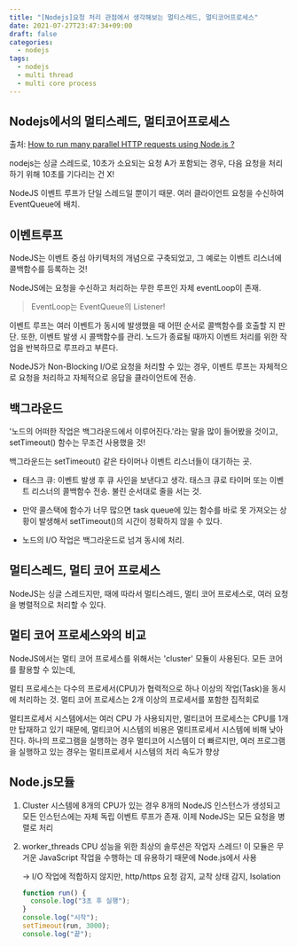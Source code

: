 ```yaml
---
title: "[Nodejs]요청 처리 관점에서 생각해보는 멀티스레드, 멀티코어프로세스"
date: 2021-07-27T23:47:34+09:00
draft: false
categories:
  - nodejs
tags:
  - nodejs
  - multi thread
  - multi core process
---
```



## Nodejs에서의 멀티스레드, 멀티코어프로세스

출처: [How to run many parallel HTTP requests using Node.js ?](https://www.geeksforgeeks.org/how-to-run-many-parallel-http-requests-using-node-js/)

nodejs는 싱글 스레드로, 10초가 소요되는 요청 A가 포함되는 경우,
다음 요청을 처리 하기 위해 10초를 기다리는 건 X!

NodeJS 이벤트 루프가 단일 스레드일 뿐이기 때문.
여러 클라이언트 요청을 수신하여 EventQueue에 배치.

## 이벤트루프

NodeJS는 이벤트 중심 아키텍처의 개념으로 구축되었고,
그 예로는 이벤트 리스너에 콜백함수를 등록하는 것!

NodeJS에는 요청을 수신하고 처리하는 무한 루프인 자체 eventLoop이 존재.

> EventLoop는 EventQueue의 Listener!

이벤트 루프는 여러 이벤트가 동시에 발생했을 때 어떤 순서로 콜백함수를 호출할 지 판단.
또한, 이벤트 발생 시 콜백함수를 관리.
노드가 종료될 때까지 이벤트 처리를 위한 작업을 반복하므로 루프라고 부른다.

NodeJS가 Non-Blocking I/O로 요청을 처리할 수 있는 경우,
이벤트 루프는 자체적으로 요청을 처리하고 자체적으로 응답을 클라이언트에 전송.

## 백그라운드

'노드의 어떠한 작업은 백그라운드에서 이루어진다.'라는 말을 많이 들어봤을 것이고,
setTimeout() 함수는 무조건 사용했을 것!

백그라운드는 setTimeout() 같은 타이머나 이벤트 리스너들이 대기하는 곳.

- 태스크 큐:
  이벤트 발생 후 큐 사인을 보낸다고 생각.
  태스크 큐로 타이머 또는 이벤트 리스너의 콜백함수 전송.
  불린 순서대로 줄을 서는 것.

- 만약 콜스택에 함수가 너무 많으면 task queue에 있는 함수를 바로 못 가져오는 상황이 발생해서
  setTimeout()의 시간이 정확하지 않을 수 있다.

- 노드의 I/O 작업은 백그라운드로 넘겨 동시에 처리.

## 멀티스레드, 멀티 코어 프로세스

NodeJS는 싱글 스레드지만,
때에 따라서 멀티스레드, 멀티 코어 프로세스로,
여러 요청을 병렬적으로 처리할 수 있다.

## 멀티 코어 프로세스와의 비교

NodeJS에서는 멀티 코어 프로세스를 위해서는 'cluster' 모듈이 사용된다.
모든 코어를 활용할 수 있는데,

멀티 프로세스는 다수의 프로세서(CPU)가 협력적으로 하나 이상의 작업(Task)을 동시에 처리하는 것.
멀티 코어 프로세스는 2개 이상의 프로세서를 포함한 집적회로

멀티프로세서 시스템에서는 여러 CPU 가 사용되지만, 멀티코어 프로세스는 CPU를 1개만 탑재하고 있기 때문에,
멀티코어 시스템의 비용은 멀티프로세서 시스템에 비해 낮아진다.
하나의 프로그램을 실행하는 경우 멀티코어 시스템이 더 빠르지만,
여러 프로그램을 실행하고 있는 경우는 멀티프로세서 시스템의 처리 속도가 향상

## Node.js모듈

1. Cluster
   시스템에 8개의 CPU가 있는 경우 8개의 NodeJS 인스턴스가 생성되고 모든 인스턴스에는 자체 독립 이벤트 루프가 존재.
   이제 NodeJS는 모든 요청을 병렬로 처리

2. worker_threads
   CPU 성능을 위한 최상의 솔루션은 작업자 스레드!
   이 모듈은 무거운 JavaScript 작업을 수행하는 데 유용하기 때문에 Node.js에서 사용

   -> I/O 작업에 적합하지 않지만, http/https 요청 감지, 교착 상태 감지, Isolation

   ```javascript
   function run() {
     console.log("3초 후 실행");
   }
   console.log("시작");
   setTimeout(run, 3000);
   console.log("끝");
   ```
